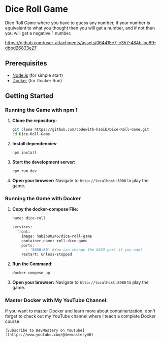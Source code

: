 # Dice Roll Game
Dice Roll Game where you have to guess any number, if your number is equivalent to what you thought then you will get a number, and if not then you will get a negative 1 number. 


https://github.com/user-attachments/assets/064415e7-e357-484b-bc89-dbbd26833e27


## Prerequisites

- [Node.js](https://nodejs.org/) (for simple start)
- [Docker](https://www.docker.com/) (for Docker Run)

## Getting Started

### Running the Game with npm 1

1. **Clone the repository:**
    ```sh
    git clone https://github.com/codewith-habib/Dice-Roll-Game.git
    cd Dice-Roll-Game
    ```

 2. **Install dependencies:**
    ```sh
    npm install
    ```   

3. **Start the development server:**
   ```sh
   npm run dev
   ```

4. **Open your browser:**
    Navigate to `http://localhost:3000` to play the game.


### Running the Game with Docker 

1. **Copy the docker-compose File:**
    ```sh
    name: dice-roll
    
    services:
      front:
        image: habib80246/dice-roll-game
        container_name: roll-dice-game
        ports:
          - '8080:80' #You can change the 8080 port if you want
        restart: unless-stopped
    
2. **Run the Command:**
     ```sh
    docker-compose up
    ```
     
2. **Open your browser:**
    Navigate to `http://localhost:8080` to play the game.


### Master Docker with My YouTube Channel:

If you want to master Docker and learn more about containerization, don't forget to check out my YouTube channel where I teach a complete Docker course

`[Subscribe to DevMastery on YouTube]((https://www.youtube.com/@devmastery46)`
